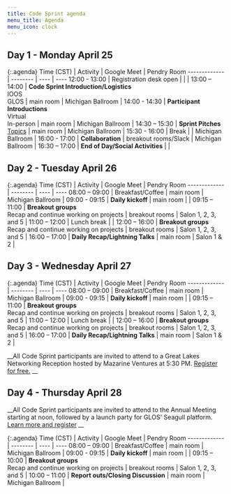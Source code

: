 ```yaml
---
title: Code Sprint agenda
menu_title: Agenda
menu_icon: clock
---
```


## Day 1 - Monday April 25

{:.agenda}
Time (CST)    | Activity | Google Meet | Pendry Room
------------- | -------- | ---- | ----
12:00 - 13:00 | Registration desk open |  |  |
13:00 – 14:00 | **Code Sprint Introduction/Logistics**<br>IOOS<br>GLOS | main room | Michigan Ballroom |
14:00 - 14:30 | **Participant Introductions**<br>Virtual<br>In-person | main room | Michigan Ballroom |
14:30 – 15:30 | **Sprint Pitches**<br>[Topics](https://ioos.github.io/ioos-code-sprint/topics/) | main room | Michigan Ballroom |
15:30 - 16:00 | Break | | Michigan Ballroom |
16:00 - 17:00 | **Collaboration** | breakout rooms/Slack | Michigan Ballroom |
16:30 – 17:00 | **End of Day/Social Activities** |  |

## Day 2 - Tuesday April 26

{:.agenda}
Time (CST)    | Activity | Google Meet | Pendry Room
------------- | -------- | ---- | ----
08:00 – 09:00 | Breakfast/Coffee | main room | Michigan Ballroom | 
09:00 - 09:15 | **Daily kickoff** | main room | |
09:15 – 11:00 | **Breakout groups**<br>Recap and continue working on projects | breakout rooms | Salon 1, 2, 3, and 5 |
11:00 – 12:00 | Lunch break | |
12:00 – 16:00 | **Breakout groups**<br>Recap and continue working on projects | breakout rooms | Salon 1, 2, 3, and 5 |
16:00 – 17:00 | **Daily Recap/Lightning Talks** | main room | Salon 1 & 2 |

## Day 3 - Wednesday April 27

{:.agenda}
Time (CST)    | Activity | Google Meet | Pendry Room
------------- | -------- | ---- | ----
08:00 – 09:00 | Breakfast/Coffee | main room | Michigan Ballroom |
09:00 - 09:15 | **Daily kickoff** | main room | |
09:15 – 11:00 | **Breakout groups**<br>Recap and continue working on projects | breakout rooms | Salon 1, 2, 3, and 5 |
11:00 – 12:00 | Lunch break |  |
12:00 – 16:00 | **Breakout groups**<br>Recap and continue working on projects | breakout rooms | Salon 1, 2, 3, and 5 |
16:00 – 17:00 | **Daily Recap/Lightning Talks** | main room | Salon 1 & 2 |


__All Code Sprint participants are invited to attend to a Great Lakes Networking Reception hosted by Mazarine Ventures at 5:30 PM. [Register for free.](https://glos.org/wp-content/uploads/2022/04/Reception-by-Mazarine-Ventures-Glosapalooza.pdf) __

## Day 4 - Thursday April 28

__All Code Sprint participants are invited to attend to the Annual Meeting starting at noon, followed by a launch party for GLOS' Seagull platform. [Learn more and register](https://glos.org/glosapalooza/) __

{:.agenda}
Time (CST)    | Activity | Google Meet | Pendry Room
------------- | -------- | ---- | ----
08:00 – 09:00 | Breakfast/Coffee | main room | Michigan Ballroom |
09:00 - 09:15 | **Daily kickoff** | main room | |
09:15 – 10:00 | **Breakout groups**<br>Recap and continue working on projects | breakout rooms | Salon 1, 2, 3, and 5 |
10:00 – 11:00 | **Report outs/Closing Discussion** | main room | Michigan Ballroom |
